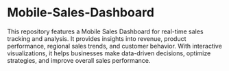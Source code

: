 # Mobile-Sales-Dashboard
This repository features a Mobile Sales Dashboard for real-time sales tracking and analysis. It provides insights into revenue, product performance, regional sales trends, and customer behavior. With interactive visualizations, it helps businesses make data-driven decisions, optimize strategies, and improve overall sales performance.
